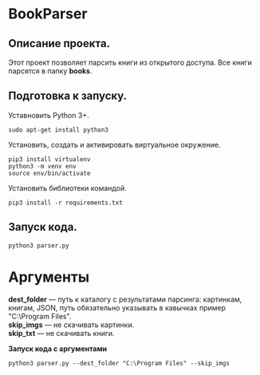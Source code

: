 # BookParser 

## Описание проекта.   
Этот проект позволяет парсить книги из открытого доступа. Все книги парсятся в папку **books**.
    
## Подготовка к запуску.  
Уставновить Python 3+.
```
sudo apt-get install python3
```
Установить, создать и активировать виртуальное окружение.
```
pip3 install virtualenv
python3 -m venv env
source env/bin/activate
```
Установить библиотеки командой.  
```
pip3 install -r requirements.txt  
``` 
    
## Запуск кода.  
```
python3 parser.py
```
# Аргументы
**dest_folder** — путь к каталогу с результатами парсинга: картинкам, книгам, JSON, путь обязательно указывать в кавычках пример "C:\Program Files".   
**skip_imgs** — не скачивать картинки.   
**skip_txt** — не скачивать книги.   
    
**Запуск кода с аргументами**   
```
python3 parser.py --dest_folder "C:\Program Files" --skip_imgs      
```
